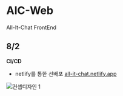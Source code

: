 # AIC-Web
All-It-Chat FrontEnd

## 8/2
**CI/CD**
- netlify를 통한 선배포
[all-it-chat.netlify.app](https://all-it-chat.netlify.app/)

![컨셉디자인 1](https://github.com/Team-All-It-Chat/AIC-Server/assets/113877384/8894920e-ce08-4ecc-9eb2-81efa9373b69)